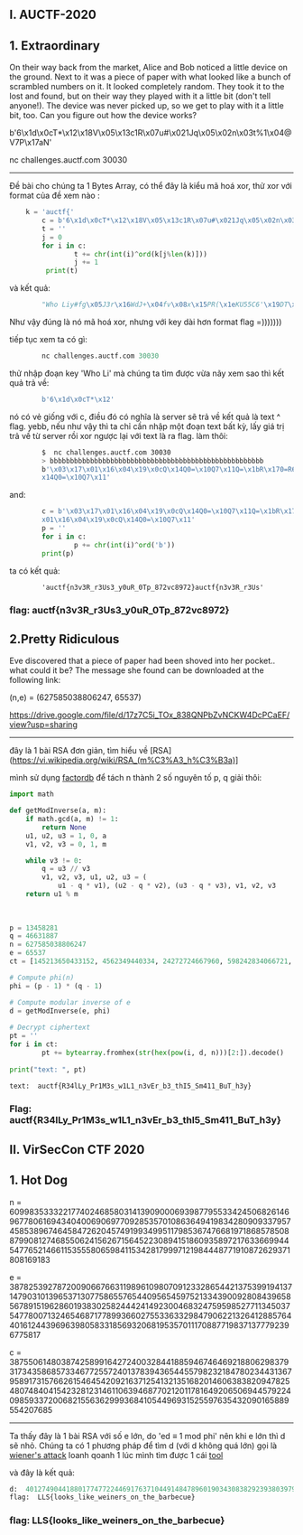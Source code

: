 ## I.	AUCTF-2020
## 1.	Extraordinary

On their way back from the market, Alice and Bob noticed a little device on the ground. Next to it was a piece of paper with what looked like a bunch of scrambled numbers on it. It looked completely random. They took it to the lost and found, but on their way they played with it a little bit (don't tell anyone!). The device was never picked up, so we get to play with it a little bit, too. Can you figure out how the device works?

b'6\x1d\x0cT*\x12\x18V\x05\x13c1R\x07u#\x021Jq\x05\x02n\x03t%1\\x04@V7P\\x17aN'

nc challenges.auctf.com 30030


----------------------------------------------------
Đề bài cho chúng ta 1 Bytes Array, có thể đây là kiểu mã hoá xor, thử xor với format của đề xem nào :
```python
	k = 'auctf{'
        c = b'6\x1d\x0cT*\x12\x18V\x05\x13c1R\x07u#\x021Jq\x05\x02n\x03t%1\\x04@V7P\\x17aN'
        t = ''
        j = 0
        for i in c:
                t += chr(int(i)^ord(k[j%len(k)]))
                j += 1
         print(t)
```
và kết quả:
```python
        "Who Liy#fg\x05J3r\x16WdJ+\x04fv\x08x\x15PR(\x1eKU55C6'\x19DT\x15("
```
Như vậy đúng là nó mã hoá xor, nhưng với key dài hơn format flag =)))))))

tiếp tục xem ta có gì:
```python
        nc challenges.auctf.com 30030
```
thử nhập đoạn key 'Who Li' mà chúng ta tìm được vừa nãy xem sao thì kết quả trả về:
```python
        b'6\x1d\x0cT*\x12'
```
nó có vẻ giống với c, điều đó có nghĩa là server sẽ trả về kết quả là text ^ flag.  yebb, nếu như vậy thì ta chỉ cần nhập
một đoạn text bất kỳ, lấy giá trị trả về từ server rồi xor ngược lại với text là ra flag.
làm thôi:
```bash
        $  nc challenges.auctf.com 30030
        > bbbbbbbbbbbbbbbbbbbbbbbbbbbbbbbbbbbbbbbbbbbbbbbbbbbbb
        b'\x03\x17\x01\x16\x04\x19\x0cQ\x14Q0=\x10Q7\x11Q=\x1bR\x170=R6\x12=ZUP\x14\x01Z[UP\x1f\x03\x17\x01\x16\x04\x19\x0cQ\
        x14Q0=\x10Q7\x11'
```
and:
```python
        c = b'\x03\x17\x01\x16\x04\x19\x0cQ\x14Q0=\x10Q7\x11Q=\x1bR\x170=R6\x12=ZUP\x14\x01Z[UP\x1f\x03\x17\
        x01\x16\x04\x19\x0cQ\x14Q0=\x10Q7\x11'
        p = ''
        for i in c:
                p += chr(int(i)^ord('b'))
        print(p)
```
ta có kết quả:
```pythone
        'auctf{n3v3R_r3Us3_y0uR_0Tp_872vc8972}auctf{n3v3R_r3Us'
 ```
 
 ### flag: auctf{n3v3R_r3Us3_y0uR_0Tp_872vc8972}
 
 ## 2.Pretty Ridiculous
 
 Eve discovered that a piece of paper had been shoved into her pocket.. what could it be? The message she found can be downloaded at the following link:

(n,e) = (627585038806247, 65537)

https://drive.google.com/file/d/17z7C5i_TOx_838QNPbZvNCKW4DcPCaEF/view?usp=sharing

----------------------------------------------------
đây là 1 bài RSA đơn giản, tìm hiểu về [RSA](https://vi.wikipedia.org/wiki/RSA_(m%C3%A3_h%C3%B3a)]

mình sử dụng [factordb](http://factordb.com/) để tách n thành 2 số nguyên tố p, q
giải thôi:
```python
import math

def getModInverse(a, m):
    if math.gcd(a, m) != 1:
        return None
    u1, u2, u3 = 1, 0, a
    v1, v2, v3 = 0, 1, m

    while v3 != 0:
        q = u3 // v3
        v1, v2, v3, u1, u2, u3 = (
            u1 - q * v1), (u2 - q * v2), (u3 - q * v3), v1, v2, v3
    return u1 % m
    
    
    
p = 13458281
q = 46631887
n = 627585038806247
e = 65537
ct = [145213650433152, 4562349440334, 24272724667960, 598242834066721, 89584939111364, 426756492371444, 511701778613016, 551732685650248, 296367799892003, 63113462897284, 198510931603899, 321201931522255, 401044612595398, 542697603423052, 213898535689643, 275839755798105, 185841409622217, 551732685650248, 121188708737752, 401044612595398, 512808963720303, 275839755798105, 198510931603899, 275839755798105, 401044612595398, 174484844253615, 551732685650248, 174486913717420, 575163265381617, 213898535689643, 401044612595398, 49103824223436, 551732685650248, 401044612595398, 598242834066721, 202722428784490, 306606077829794, 53801100921263, 401044612595398, 184805755675232, 405971446461049, 296367799892003, 275839755798105, 275839755798105, 401044612595398, 358054299396778, 4562349440334, 320837325468842, 401044612595398, 202722428784490, 551732685650248, 321201931522255, 228350651363859]

# Compute phi(n)
phi = (p - 1) * (q - 1)

# Compute modular inverse of e
d = getModInverse(e, phi)    
      
# Decrypt ciphertext
pt = ''
for i in ct:
        pt += bytearray.fromhex(str(hex(pow(i, d, n)))[2:]).decode()
        
print("text: ", pt)
```

```python
text:  auctf{R34lLy_Pr1M3s_w1L1_n3vEr_b3_thI5_Sm411_BuT_h3y}
```
### Flag: auctf{R34lLy_Pr1M3s_w1L1_n3vEr_b3_thI5_Sm411_BuT_h3y}

## II. VirSecCon CTF 2020

## 1. Hot Dog

n = 609983533322177402468580314139090006939877955334245068261469677806169434040069069770928535701086364941983428090933795745853896746458472620457491993499511798536747668197186857850887990812746855062415626715645223089415186093589721763366994454776521466115355580659841153428179997121984448771910872629371808169183

e = 387825392787200906676631198961098070912332865442137539919413714790310139653713077586557654409565459752133439009280843965856789151962860193830258244424149230046832475959852771134503754778007132465468717789936602755336332984790622132641288576440161244396963980583318569320681953570111708877198371377792396775817

c = 387550614803874258991642724003284418859467464692188062983793173435868573346772557240137839436544557982321847802344313679589173157662615464542092163712541321351682014606383820947825480748404154232812314611063946877021201178164920650694457922409859337200682155636299936841054496931525597635432090165889554207685

----------------------------------------------------

Ta thấy đây là 1 bài RSA với số e lớn, do 'ed ≡ 1 mod phi' nên khi e lớn thì d sẽ nhỏ.
Chúng ta có 1 phương pháp để tìm d (với d không quá lớn) gọi là [wiener's attack](https://en.wikipedia.org/wiki/Wiener%27s_attack)
loanh qoanh 1 lúc mình tìm được 1 cái [tool](https://github.com/pablocelayes/rsa-wiener-attack)

và đây là kết quả:
```python
d:  40127490441880177477224469176371044914847896019034308382923938039797354608313
flag:  LLS{looks_like_weiners_on_the_barbecue}
```
### flag:  LLS{looks_like_weiners_on_the_barbecue}
